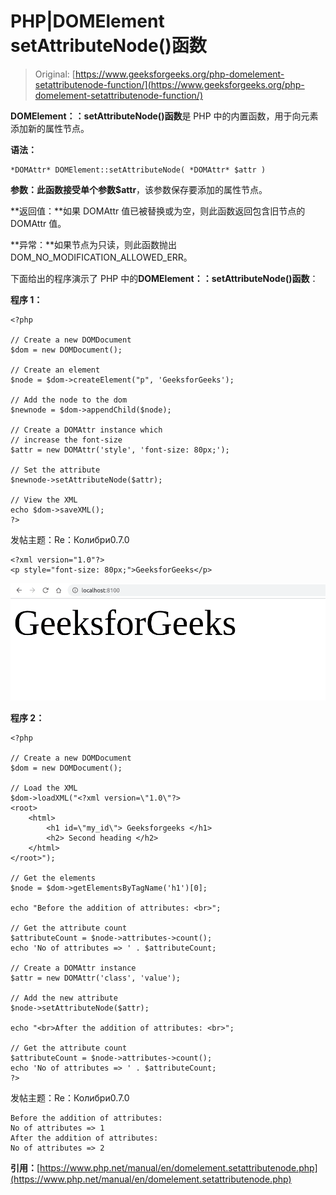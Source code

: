 # PHP|DOMElement setAttributeNode()函数

> Original: [https://www.geeksforgeeks.org/php-domelement-setattributenode-function/](https://www.geeksforgeeks.org/php-domelement-setattributenode-function/)

**DOMElement：：setAttributeNode()函数**是 PHP 中的内置函数，用于向元素添加新的属性节点。

**语法：**

```
*DOMAttr* DOMElement::setAttributeNode( *DOMAttr* $attr )
```

**参数：**此函数接受单个参数**$attr**，该参数保存要添加的属性节点。

**返回值：**如果 DOMAttr 值已被替换或为空，则此函数返回包含旧节点的 DOMAttr 值。

**异常：**如果节点为只读，则此函数抛出 DOM_NO_MODIFICATION_ALLOWED_ERR。

下面给出的程序演示了 PHP 中的**DOMElement：：setAttributeNode()函数**：

**程序 1：**

```
<?php

// Create a new DOMDocument
$dom = new DOMDocument();

// Create an element
$node = $dom->createElement("p", 'GeeksforGeeks');

// Add the node to the dom
$newnode = $dom->appendChild($node);

// Create a DOMAttr instance which
// increase the font-size
$attr = new DOMAttr('style', 'font-size: 80px;');

// Set the attribute
$newnode->setAttributeNode($attr);

// View the XML
echo $dom->saveXML();
?>
```

发帖主题：Re：Колибри0.7.0

```
<?xml version="1.0"?>
<p style="font-size: 80px;">GeeksforGeeks</p>
```

![](img/227503dbb758e2fee59d0e04930c8484.png)

**程序 2：**

```
<?php

// Create a new DOMDocument
$dom = new DOMDocument();

// Load the XML
$dom->loadXML("<?xml version=\"1.0\"?>
<root>
    <html>
        <h1 id=\"my_id\"> Geeksforgeeks </h1>
        <h2> Second heading </h2>
    </html>
</root>");

// Get the elements
$node = $dom->getElementsByTagName('h1')[0];

echo "Before the addition of attributes: <br>";

// Get the attribute count
$attributeCount = $node->attributes->count();
echo 'No of attributes => ' . $attributeCount;

// Create a DOMAttr instance
$attr = new DOMAttr('class', 'value');

// Add the new attribute
$node->setAttributeNode($attr);

echo "<br>After the addition of attributes: <br>";

// Get the attribute count
$attributeCount = $node->attributes->count();
echo 'No of attributes => ' . $attributeCount;
?>
```

发帖主题：Re：Колибри0.7.0

```
Before the addition of attributes:
No of attributes => 1
After the addition of attributes:
No of attributes => 2
```

**引用：**[https://www.php.net/manual/en/domelement.setattributenode.php](https://www.php.net/manual/en/domelement.setattributenode.php)